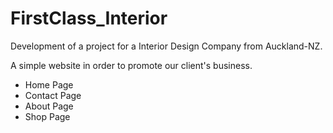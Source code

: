 # FirstClass_Interior

Development of a project for a Interior Design Company from Auckland-NZ.

A simple website in order to promote our client's business.

- Home Page
- Contact Page
- About Page
- Shop Page

